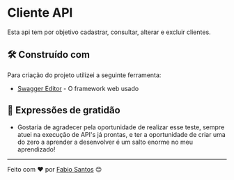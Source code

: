 # Cliente API

Esta api tem por objetivo cadastrar, consultar, alterar e excluir clientes.

## 🛠️ Construído com

Para criação do projeto utilizei a seguinte ferramenta:

* [Swagger Editor](https://editor.swagger.io/) - O framework web usado

## 🎁 Expressões de gratidão

* Gostaria de agradecer pela oportunidade de realizar esse teste, sempre atuei na execução de API's já prontas, e ter a oportunidade de criar uma do zero a aprender a desenvolver é um salto enorme no meu aprendizado!



---
Feito com ❤️ por [Fabio Santos](https://gist.github.com/Fabiocsan) 😊
